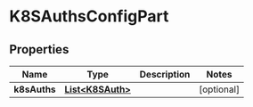 

# K8SAuthsConfigPart


## Properties

| Name | Type | Description | Notes |
|------------ | ------------- | ------------- | -------------|
|**k8sAuths** | [**List&lt;K8SAuth&gt;**](K8SAuth.md) |  |  [optional] |



